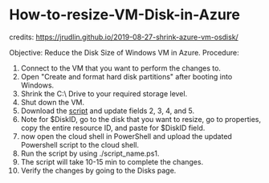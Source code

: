 # How-to-resize-VM-Disk-in-Azure
credits: https://jrudlin.github.io/2019-08-27-shrink-azure-vm-osdisk/

Objective: Reduce the Disk Size of Windows VM in Azure.
Procedure:
1. Connect to the VM that you want to perform the changes to.
2. Open "Create and format hard disk partitions" after booting into Windows.
3. Shrink the C:\ Drive to your required storage level.
4. Shut down the VM.
5. Download the [script](https://github.com/jrudlin/Azure/blob/master/General/Shrink-AzDisk.ps1) and update fields 2, 3, 4, and 5.
6. Note for $DiskID, go to the disk that you want to resize, go to properties, copy the entire resource ID, and paste for $DiskID field.
7. now open the cloud shell in PowerShell and upload the updated Powershell script to the cloud shell.
8. Run the script by using ./script_name.ps1.
9. The script will take 10-15 min to complete the changes.
10. Verify the changes by going to the Disks page.
